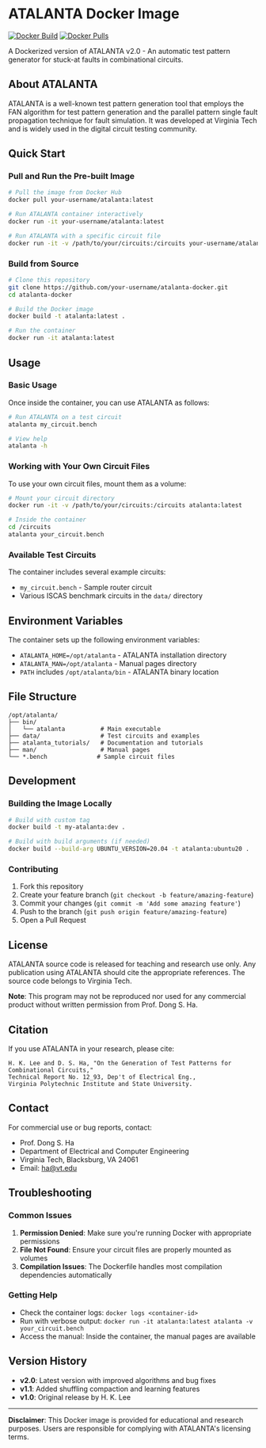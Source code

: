 # ATALANTA Docker Image

[![Docker Build](https://img.shields.io/docker/build/your-username/atalanta.svg)](https://hub.docker.com/r/your-username/atalanta)
[![Docker Pulls](https://img.shields.io/docker/pulls/your-username/atalanta.svg)](https://hub.docker.com/r/your-username/atalanta)

A Dockerized version of ATALANTA v2.0 - An automatic test pattern generator for stuck-at faults in combinational circuits.

## About ATALANTA

ATALANTA is a well-known test pattern generation tool that employs the FAN algorithm for test pattern generation and the parallel pattern single fault propagation technique for fault simulation. It was developed at Virginia Tech and is widely used in the digital circuit testing community.

## Quick Start

### Pull and Run the Pre-built Image

```bash
# Pull the image from Docker Hub
docker pull your-username/atalanta:latest

# Run ATALANTA container interactively
docker run -it your-username/atalanta:latest

# Run ATALANTA with a specific circuit file
docker run -it -v /path/to/your/circuits:/circuits your-username/atalanta:latest atalanta /circuits/your_circuit.bench
```

### Build from Source

```bash
# Clone this repository
git clone https://github.com/your-username/atalanta-docker.git
cd atalanta-docker

# Build the Docker image
docker build -t atalanta:latest .

# Run the container
docker run -it atalanta:latest
```

## Usage

### Basic Usage

Once inside the container, you can use ATALANTA as follows:

```bash
# Run ATALANTA on a test circuit
atalanta my_circuit.bench

# View help
atalanta -h
```

### Working with Your Own Circuit Files

To use your own circuit files, mount them as a volume:

```bash
# Mount your circuit directory
docker run -it -v /path/to/your/circuits:/circuits atalanta:latest

# Inside the container
cd /circuits
atalanta your_circuit.bench
```

### Available Test Circuits

The container includes several example circuits:
- `my_circuit.bench` - Sample router circuit
- Various ISCAS benchmark circuits in the `data/` directory

## Environment Variables

The container sets up the following environment variables:
- `ATALANTA_HOME=/opt/atalanta` - ATALANTA installation directory
- `ATALANTA_MAN=/opt/atalanta` - Manual pages directory
- `PATH` includes `/opt/atalanta/bin` - ATALANTA binary location

## File Structure

```
/opt/atalanta/
├── bin/
│   └── atalanta          # Main executable
├── data/                 # Test circuits and examples
├── atalanta_tutorials/   # Documentation and tutorials
├── man/                  # Manual pages
└── *.bench              # Sample circuit files
```

## Development

### Building the Image Locally

```bash
# Build with custom tag
docker build -t my-atalanta:dev .

# Build with build arguments (if needed)
docker build --build-arg UBUNTU_VERSION=20.04 -t atalanta:ubuntu20 .
```

### Contributing

1. Fork this repository
2. Create your feature branch (`git checkout -b feature/amazing-feature`)
3. Commit your changes (`git commit -m 'Add some amazing feature'`)
4. Push to the branch (`git push origin feature/amazing-feature`)
5. Open a Pull Request

## License

ATALANTA source code is released for teaching and research use only. Any publication using ATALANTA should cite the appropriate references. The source code belongs to Virginia Tech.

**Note**: This program may not be reproduced nor used for any commercial product without written permission from Prof. Dong S. Ha.

## Citation

If you use ATALANTA in your research, please cite:

```
H. K. Lee and D. S. Ha, "On the Generation of Test Patterns for Combinational Circuits," 
Technical Report No. 12_93, Dep't of Electrical Eng., 
Virginia Polytechnic Institute and State University.
```

## Contact

For commercial use or bug reports, contact:
- Prof. Dong S. Ha
- Department of Electrical and Computer Engineering
- Virginia Tech, Blacksburg, VA 24061
- Email: ha@vt.edu

## Troubleshooting

### Common Issues

1. **Permission Denied**: Make sure you're running Docker with appropriate permissions
2. **File Not Found**: Ensure your circuit files are properly mounted as volumes
3. **Compilation Issues**: The Dockerfile handles most compilation dependencies automatically

### Getting Help

- Check the container logs: `docker logs <container-id>`
- Run with verbose output: `docker run -it atalanta:latest atalanta -v your_circuit.bench`
- Access the manual: Inside the container, the manual pages are available

## Version History

- **v2.0**: Latest version with improved algorithms and bug fixes
- **v1.1**: Added shuffling compaction and learning features
- **v1.0**: Original release by H. K. Lee

---

**Disclaimer**: This Docker image is provided for educational and research purposes. Users are responsible for complying with ATALANTA's licensing terms.
